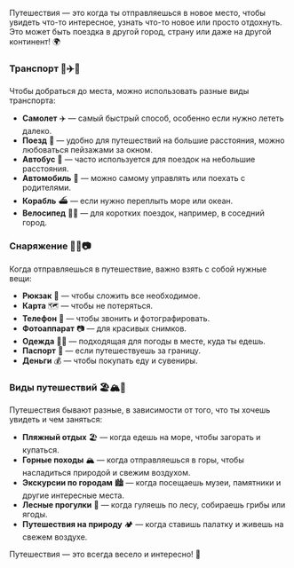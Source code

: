 Путешествия — это когда ты отправляешься в новое место, чтобы увидеть что-то интересное, узнать что-то новое или просто отдохнуть. Это может быть поездка в другой город, страну или даже на другой континент! 🌍

### Транспорт 🚗✈️🚂

Чтобы добраться до места, можно использовать разные виды транспорта:

- **Самолет** ✈️ — самый быстрый способ, особенно если нужно лететь далеко.
- **Поезд** 🚂 — удобно для путешествий на большие расстояния, можно любоваться пейзажами за окном.
- **Автобус** 🚌 — часто используется для поездок на небольшие расстояния.
- **Автомобиль** 🚗 — можно самому управлять или поехать с родителями.
- **Корабль** ⛴ — если нужно переплыть море или океан.
- **Велосипед** 🚴‍♂️ — для коротких поездок, например, в соседний город.

### Снаряжение 🎒📱📷

Когда отправляешься в путешествие, важно взять с собой нужные вещи:

- **Рюкзак** 🎒 — чтобы сложить все необходимое.
- **Карта** 🗺️ — чтобы не потеряться.
- **Телефон** 📱 — чтобы звонить и фотографировать.
- **Фотоаппарат** 📷 — для красивых снимков.
- **Одежда** 👕👖 — подходящая для погоды в месте, куда ты едешь.
- **Паспорт** 🛂 — если путешествуешь за границу.
- **Деньги** 💰 — чтобы покупать еду и сувениры.

### Виды путешествий 🏖️🏔️🌲

Путешествия бывают разные, в зависимости от того, что ты хочешь увидеть и чем заняться:

- **Пляжный отдых** 🏖️ — когда едешь на море, чтобы загорать и купаться.
- **Горные походы** 🏔️ — когда отправляешься в горы, чтобы насладиться природой и свежим воздухом.
- **Экскурсии по городам** 🏙️ — когда посещаешь музеи, памятники и другие интересные места.
- **Лесные прогулки** 🌲 — когда гуляешь по лесу, собираешь грибы или ягоды.
- **Путешествия на природу** 🏕️ — когда ставишь палатку и живешь на свежем воздухе.

Путешествия — это всегда весело и интересно! 🎉